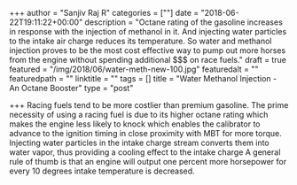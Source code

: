 +++
author = "Sanjiv Raj R"
categories = [""]
date = "2018-06-22T19:11:22+00:00"
description = "Octane rating of the gasoline increases in response with the injection of methanol in it. And injecting water particles to the intake air charge reduces its temperature. So water and methanol injection proves to be the most cost effective way to pump out more horses from the engine without spending additional $$$ on race fuels."
draft = true
featured = "/img/2018/06/water-meth-new-100.jpg"
featuredalt = ""
featuredpath = ""
linktitle = ""
tags = []
title = "Water Methanol Injection - An Octane Booster"
type = "post"

+++
Racing fuels tend to be more costlier than premium gasoline. The prime necessity of using a racing fuel is due to its higher octane rating which makes the engine less likely to knock which enables the calibrator to advance to the ignition timing in close proximity with MBT for more torque. Injecting water particles in the intake charge stream converts them into water vapor, thus providing a cooling effect to the intake charge  A general rule of thumb is that an engine will output one percent more horsepower for every 10 degrees intake temperature is decreased.  